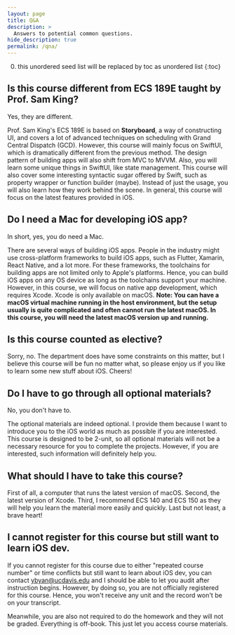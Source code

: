 ```yaml
---
layout: page
title: Q&A
description: >
  Answers to potential common questions.
hide_description: true
permalink: /qna/
---
```


 0. this unordered seed list will be replaced by toc as unordered list
{:toc}

## Is this course different from ECS 189E taught by Prof. Sam King?

Yes, they are different. 

Prof. Sam King's ECS 189E is based on **Storyboard**, a way of constructing UI, and covers a lot of advanced techniques on scheduling with Grand Central Dispatch (GCD). However, this course will mainly focus on SwiftUI, which is dramatically different from the previous method. The design pattern of building apps will also shift from MVC to MVVM. Also, you will learn some unique things in SwiftUI, like state management. This course will also cover some interesting syntactic sugar offered by Swift, such as property wrapper or function builder (maybe). Instead of just the usage, you will also learn how they work behind the scene. In general, this course will focus on the latest features provided in iOS.

## Do I need a Mac for developing iOS app?

In short, yes, you do need a Mac. 

There are several ways of building iOS apps. People in the industry might use cross-platform frameworks to build iOS apps, such as Flutter, Xamarin, React Native, and a lot more. For these frameworks, the toolchains for building apps are not limited only to Apple's platforms. Hence, you can build iOS apps on any OS device as long as the toolchains support your machine. However, in this course, we will focus on native app development, which requires Xcode. Xcode is only available on macOS. **Note: You can have a macOS virtual machine running in the host environment, but the setup usually is quite complicated and often cannot run the latest macOS. In this course, you will need the latest macOS version up and running.**

## Is this course counted as elective?

Sorry, no. The department does have some constraints on this matter, but I believe this course will be fun no matter what, so please enjoy us if you like to learn some new stuff about iOS. Cheers!

## Do I have to go through all optional materials?

No, you don't have to. 

The optional materials are indeed optional. I provide them because I want to introduce you to the iOS world as much as possible if you are interested. This course is designed to be 2-unit, so all optional materials will not be a necessary resource for you to complete the projects. However, if you are interested, such information will definitely help you.

## What should I have to take this course?

First of all, a computer that runs the latest version of macOS. Second, the latest version of Xcode. Third, I recommend ECS 140 and ECS 150 as they will help you learn the material more easily and quickly. Last but not least, a brave heart!

## I cannot register for this course but still want to learn iOS dev.

If you cannot register for this course due to either "repeated course number" or time conflicts but still want to learn about iOS dev, you can contact [ybyan@ucdavis.edu](mailto:ybyan@ucdavis.edu) and I should be able to let you audit after instruction begins. However, by doing so, you are not officially registered for this course. Hence, you won't receive any unit and the record won't be on your transcript.

Meanwhile, you are also not required to do the homework and they will not be graded. Everything is off-book. This just let you access course materials.
